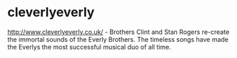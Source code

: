 # cleverlyeverly
http://www.cleverlyeverly.co.uk/ - Brothers Clint and Stan Rogers re-create the immortal sounds of the Everly Brothers. The timeless songs have made the Everlys the most successful musical duo of all time.
